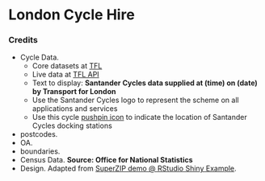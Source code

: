 # London Cycle Hire





### Credits

 - Cycle Data.
   - Core datasets at [TFL](http://cycling.data.tfl.gov.uk/)
   - Live data at [TFL API](https://api.tfl.gov.uk/bikepoint)
   - Text to display: **Santander Cycles data supplied at (time) on (date) by Transport for London**
   - Use the Santander Cycles logo to represent the scheme on all applications and services
   - Use this cycle [pushpin icon](http://tfl.gov.uk/cdn/static/cms/images/promos/cycle-hire-pushpin-icon.gif) to indicate the location of Santander Cycles docking stations
 - postcodes.
 - OA.
 - boundaries.
 - Census Data. **Source: Office for National Statistics**
 - Design. Adapted from [SuperZIP demo @ RStudio Shiny Example](http://github.com/rstudio/shiny-examples/blob/master/063-superzip-example/).




